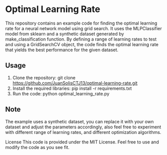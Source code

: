 # Optimal Learning Rate

This repository contains an example code for finding the optimal learning rate for a neural network model using grid search. It uses the MLPClassifier model from sklearn and a synthetic dataset generated by make_classification function. By defining a range of learning rates to test and using a GridSearchCV object, the code finds the optimal learning rate that yields the best performance for the given dataset.

## Usage

1. Clone the repository: git clone https://github.com/JuanSolisCTJ13/optimal-learning-rate.git
2. Install the required libraries: pip install -r requirements.txt
3. Run the code: python optimal_learning_rate.py

## Note
The example uses a synthetic dataset, you can replace it with your own dataset and adjust the parameters accordingly, also feel free to experiment with different range of learning rates, and different optimization algorithms.

License
This code is provided under the MIT License. Feel free to use and modify the code as you see fit.
